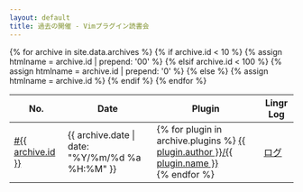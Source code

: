 ```yaml
---
layout: default
title: 過去の開催 - Vimプラグイン読書会
---
```


<table class="table table-responsive archive">
  <thead>
    <tr>
      <th>No.</th>
      <th>Date</th>
      <th>Plugin</th>
      <th>Lingr Log</th>
    </tr>
  </thead>
  <tbody>
{% for archive in site.data.archives %}
  {% if archive.id < 10 %}
    {% assign htmlname = archive.id | prepend: '00'  %}
  {% elsif archive.id < 100 %}
    {% assign htmlname = archive.id | prepend: '0' %}
  {% else %}
    {% assign htmlname = archive.id %}
  {% endif %}
  <tr>
    <!-- <td><a href="{{ htmlname }}.html">第{{ archive.id }}回</a></td> -->
    <td><a href="{{ htmlname }}.html">#{{ archive.id }}</a></td>
    <td>{{ archive.date | date: "%Y/%m/%d %a %H:%M" }}</td>
    <td>
    {% for plugin in archive.plugins %}
    <a href="{{ plugin.url }}/tree/{{ plugin.hash }}">{{ plugin.author }}/{{ plugin.name }}</a><br>
    {% endfor %}
    </td>
    <td><a href="{{ archive.log }}">ログ</a></td>
  </tr>
{% endfor %}
  </tbody>
</table>
